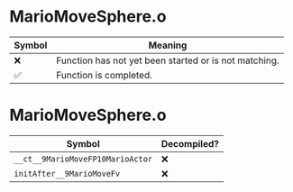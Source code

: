 # MarioMoveSphere.o
| Symbol | Meaning 
| ------------- | ------------- 
| :x: | Function has not yet been started or is not matching. 
| :white_check_mark: | Function is completed. 


# MarioMoveSphere.o
| Symbol | Decompiled? |
| ------------- | ------------- |
| `__ct__9MarioMoveFP10MarioActor` | :x: |
| `initAfter__9MarioMoveFv` | :x: |
